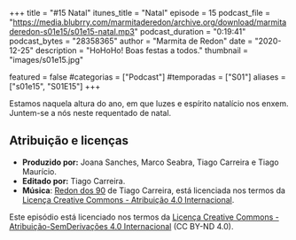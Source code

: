 +++
title = "#15 Natal"
itunes_title = "Natal"
episode = 15
podcast_file = "https://media.blubrry.com/marmitaderedon/archive.org/download/marmitaderedon-s01e15/s01e15-natal.mp3"
podcast_duration = "0:19:41"
podcast_bytes = "28358365"
author = "Marmita de Redon"
date = "2020-12-25"
description = "HoHoHo! Boas festas a todos."
thumbnail = "images/s01e15.jpg"

featured = false
#categorias = ["Podcast"]
#temporadas = ["S01"]
aliases = ["s01e15", "S01E15"]
+++

Estamos naquela altura do ano, em que luzes e espírito natalício nos enxem.
Juntem-se a nós neste requentado de natal.



## Atribuição e licenças
- **Produzido por:** Joana Sanches, Marco Seabra, Tiago Carreira e Tiago Maurício.
- **Editado por:** Tiago Carreira.
- **Música**: [Redon dos 90](https://archive.org/details/redon90) de Tiago Carreira, está licenciada nos termos da [Licença Creative Commons - Atribuição 4.0 Internacional](http://creativecommons.org/licenses/by/4.0/).

Este episódio está licenciado nos termos da [Licença Creative Commons - Atribuição-SemDerivações 4.0 Internacional](https://creativecommons.org/licenses/by-nd/4.0/) (CC BY-ND 4.0).

